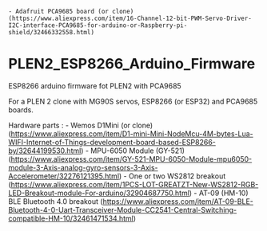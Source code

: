 	- Adafruit PCA9685 board (or clone) (https://www.aliexpress.com/item/16-Channel-12-bit-PWM-Servo-Driver-I2C-interface-PCA9685-for-arduino-or-Raspberry-pi-shield/32466332558.html)
# PLEN2_ESP8266_Arduino_Firmware
ESP8266 arduino firmware fot PLEN2 with PCA9685

For a PLEN 2 clone with MG90S servos, ESP8266 (or ESP32) and PCA9685 boards.

Hardware parts : 
	- Wemos D1Mini (or clone) (https://www.aliexpress.com/item/D1-mini-Mini-NodeMcu-4M-bytes-Lua-WIFI-Internet-of-Things-development-board-based-ESP8266-by/32644199530.html)
	- MPU-6050 Module (GY-521) (https://www.aliexpress.com/item/GY-521-MPU-6050-Module-mpu6050-module-3-Axis-analog-gyro-sensors-3-Axis-Accelerometer/32276121395.html)
	- One or two WS2812 breakout (https://www.aliexpress.com/item/1PCS-LOT-GREATZT-New-WS2812-RGB-LED-Breakout-module-For-arduino/32904687750.html)
	- AT-09 (HM-10) BLE Bluetooth 4.0 breakout (https://www.aliexpress.com/item/AT-09-BLE-Bluetooth-4-0-Uart-Transceiver-Module-CC2541-Central-Switching-compatible-HM-10/32461471534.html)
	

